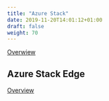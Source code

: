 ```yaml
---
title: "Azure Stack"
date: 2019-11-20T14:01:12+01:00
draft: false
weight: 70
---
```


[Overwiew](https://azure.microsoft.com/en-us/overview/azure-stack/)

## Azure Stack Edge

[Overview](https://azure.microsoft.com/en-us/services/databox/edge/)
